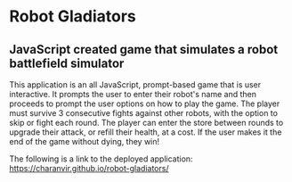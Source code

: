 # Robot Gladiators

## JavaScript created game that simulates a robot battlefield simulator

This application is an all JavaScript, prompt-based game that is user interactive. It prompts the user to enter their robot's name and then proceeds to prompt the user options on how to play the game. The player must survive 3 consecutive fights against other robots, with the option to skip or fight each round. The player can enter the store between rounds to upgrade their attack, or refill their health, at a cost. If the user makes it the end of the game without dying, they win!

The following is a link to the deployed application: https://charanvir.github.io/robot-gladiators/
